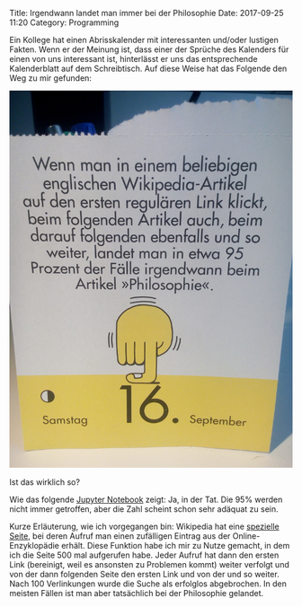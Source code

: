 Title: Irgendwann landet man immer bei der Philosophie
Date: 2017-09-25 11:20
Category: Programming

Ein Kollege hat einen Abrisskalender mit interessanten und/oder lustigen Fakten. Wenn er der Meinung ist, dass einer der Sprüche des Kalenders für einen von uns interessant ist, hinterlässt er uns das entsprechende Kalenderblatt auf dem Schreibtisch. Auf diese Weise hat das Folgende den Weg zu mir gefunden:

![Steile These.](images/kalenderspruch.jpg)

Ist das wirklich so? 

Wie das folgende [Jupyter Notebook](https://gist.github.com/ggb/d8a8a2f7cb8ceb185e496aaff8cc67b3) zeigt: Ja, in der Tat. Die 95% werden nicht immer getroffen, aber die Zahl scheint schon sehr adäquat zu sein. 

Kurze Erläuterung, wie ich vorgegangen bin: Wikipedia hat eine [spezielle Seite](https://en.wikipedia.org/wiki/Special:Random), bei deren Aufruf man einen zufälligen Eintrag aus der Online-Enzyklopädie erhält. Diese Funktion habe ich mir zu Nutze gemacht, in dem ich die Seite 500 mal aufgerufen habe. Jeder Aufruf hat dann den ersten Link (bereinigt, weil es ansonsten zu Problemen kommt) weiter verfolgt und von der dann folgenden Seite den ersten Link und von der und so weiter. Nach 100 Verlinkungen wurde die Suche als erfolglos abgebrochen. In den meisten Fällen ist man aber tatsächlich bei der Philosophie gelandet.